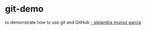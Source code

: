 # git-demo
to demonstrate how to use git and GitHub
[- alejandra munoz garcia](https://github.com/alejanmg)
